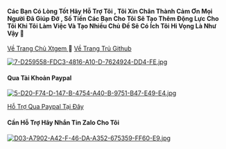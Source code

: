 #### Các Bạn Có Lòng Tốt Hãy Hỗ Trợ Tôi , Tôi Xin Chân Thành Cảm Ơn Mọi Người Đã Giúp Đỡ , Số Tiền Các Bạn Cho Tôi Sẽ Tạo Thêm Động Lực Cho Tôi Khi Tôi Làm Việc Và Tạo Nhiều Chủ Đề Sẽ Có Ích Tôi Hi Vọng Là Như Vậy 🥰 

[Về Trang Chủ Xtgem ](http://vmnit.mobie.in/) 🚥 [Về Trang Trủ Github](https://github.com/vuminhngocpt/vuminhngocpt-gmail.com)


[![7-D259558-FDC3-4816-A10-D-7624924-DD4-FE.jpg](https://i.postimg.cc/8zvtkbnP/7-D259558-FDC3-4816-A10-D-7624924-DD4-FE.jpg)](https://postimg.cc/Yvp1bQHJ)

####  Qua Tài Khoản Paypal 
[![5-D20-F74-D-147-B-4754-A40-B-9751-B47-E49-E4.jpg](https://i.postimg.cc/66G0fctV/5-D20-F74-D-147-B-4754-A40-B-9751-B47-E49-E4.jpg)](https://postimg.cc/rzMx8Sdz) 

   [Hỗ Trợ Qua Paypal Tại Đây](https://paypal.me/ngocxyz?country.x=VN&locale.x=vi_VN)




#### Cần Hỗ Trợ Hãy Nhắn Tin Zalo Cho Tôi

[![D03-A7902-A42-F-46-DA-A352-675359-FF60-E9.jpg](https://i.postimg.cc/qvrrmfpr/D03-A7902-A42-F-46-DA-A352-675359-FF60-E9.jpg)](https://postimg.cc/SJgHsvX1)
